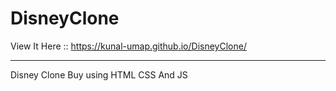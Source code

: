 # DisneyClone
View It Here :: https://kunal-umap.github.io/DisneyClone/
<hr />
Disney Clone Buy using HTML CSS And JS
